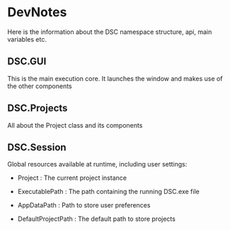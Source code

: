 # DevNotes

Here is the information about the DSC namespace structure, api, main variables etc.

## DSC.GUI

This is the main execution core. It launches the window and makes use of the other components

## DSC.Projects

All about the Project class and its components

## DSC.Session

Global resources available at runtime, including user settings:

- Project : The current project instance

- ExecutablePath : The path containing the running DSC.exe file
- AppDataPath : Path to store user preferences
- DefaultProjectPath : The default path to store projects